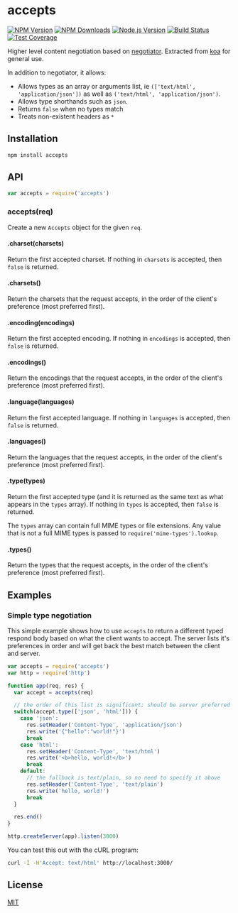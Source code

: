 # accepts

[![NPM Version][npm-image]][npm-url]
[![NPM Downloads][downloads-image]][downloads-url]
[![Node.js Version][node-version-image]][node-version-url]
[![Build Status][travis-image]][travis-url]
[![Test Coverage][coveralls-image]][coveralls-url]

Higher level content negotiation based on [negotiator](https://www.npmjs.com/package/negotiator). Extracted
from [koa](https://www.npmjs.com/package/koa) for general use.

In addition to negotiator, it allows:

- Allows types as an array or arguments list, ie `(['text/html', 'application/json'])` as well
  as `('text/html', 'application/json')`.
- Allows type shorthands such as `json`.
- Returns `false` when no types match
- Treats non-existent headers as `*`

## Installation

```sh
npm install accepts
```

## API

```js
var accepts = require('accepts')
```

### accepts(req)

Create a new `Accepts` object for the given `req`.

#### .charset(charsets)

Return the first accepted charset. If nothing in `charsets` is accepted, then `false` is returned.

#### .charsets()

Return the charsets that the request accepts, in the order of the client's preference (most preferred first).

#### .encoding(encodings)

Return the first accepted encoding. If nothing in `encodings` is accepted, then `false` is returned.

#### .encodings()

Return the encodings that the request accepts, in the order of the client's preference (most preferred first).

#### .language(languages)

Return the first accepted language. If nothing in `languages` is accepted, then `false` is returned.

#### .languages()

Return the languages that the request accepts, in the order of the client's preference (most preferred first).

#### .type(types)

Return the first accepted type (and it is returned as the same text as what appears in the `types` array). If nothing
in `types` is accepted, then `false`
is returned.

The `types` array can contain full MIME types or file extensions. Any value that is not a full MIME types is passed
to `require('mime-types').lookup`.

#### .types()

Return the types that the request accepts, in the order of the client's preference (most preferred first).

## Examples

### Simple type negotiation

This simple example shows how to use `accepts` to return a different typed respond body based on what the client wants
to accept. The server lists it's preferences in order and will get back the best match between the client and server.

```js
var accepts = require('accepts')
var http = require('http')

function app(req, res) {
  var accept = accepts(req)

  // the order of this list is significant; should be server preferred order
  switch(accept.type(['json', 'html'])) {
    case 'json':
      res.setHeader('Content-Type', 'application/json')
      res.write('{"hello":"world!"}')
      break
    case 'html':
      res.setHeader('Content-Type', 'text/html')
      res.write('<b>hello, world!</b>')
      break
    default:
      // the fallback is text/plain, so no need to specify it above
      res.setHeader('Content-Type', 'text/plain')
      res.write('hello, world!')
      break
  }

  res.end()
}

http.createServer(app).listen(3000)
```

You can test this out with the cURL program:

```sh
curl -I -H'Accept: text/html' http://localhost:3000/
```

## License

[MIT](LICENSE)

[npm-image]: https://img.shields.io/npm/v/accepts.svg

[npm-url]: https://npmjs.org/package/accepts

[node-version-image]: https://img.shields.io/node/v/accepts.svg

[node-version-url]: http://nodejs.org/download/

[travis-image]: https://img.shields.io/travis/jshttp/accepts/master.svg

[travis-url]: https://travis-ci.org/jshttp/accepts

[coveralls-image]: https://img.shields.io/coveralls/jshttp/accepts/master.svg

[coveralls-url]: https://coveralls.io/r/jshttp/accepts

[downloads-image]: https://img.shields.io/npm/dm/accepts.svg

[downloads-url]: https://npmjs.org/package/accepts
